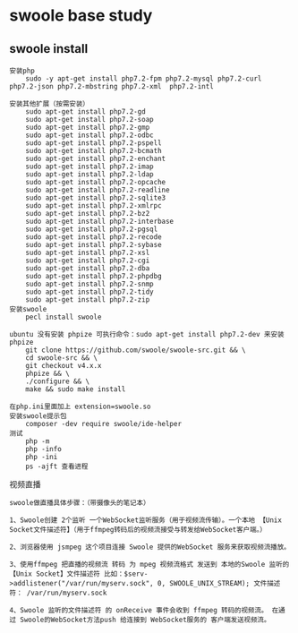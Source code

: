 # swoole base study

## swoole install
    安装php
        sudo -y apt-get install php7.2-fpm php7.2-mysql php7.2-curl php7.2-json php7.2-mbstring php7.2-xml  php7.2-intl 
    
    安装其他扩展（按需安装）
        sudo apt-get install php7.2-gd
        sudo apt-get install php7.2-soap
        sudo apt-get install php7.2-gmp    
        sudo apt-get install php7.2-odbc       
        sudo apt-get install php7.2-pspell     
        sudo apt-get install php7.2-bcmath   
        sudo apt-get install php7.2-enchant    
        sudo apt-get install php7.2-imap       
        sudo apt-get install php7.2-ldap       
        sudo apt-get install php7.2-opcache
        sudo apt-get install php7.2-readline   
        sudo apt-get install php7.2-sqlite3    
        sudo apt-get install php7.2-xmlrpc
        sudo apt-get install php7.2-bz2
        sudo apt-get install php7.2-interbase
        sudo apt-get install php7.2-pgsql      
        sudo apt-get install php7.2-recode     
        sudo apt-get install php7.2-sybase     
        sudo apt-get install php7.2-xsl
        sudo apt-get install php7.2-cgi        
        sudo apt-get install php7.2-dba 
        sudo apt-get install php7.2-phpdbg     
        sudo apt-get install php7.2-snmp       
        sudo apt-get install php7.2-tidy       
        sudo apt-get install php7.2-zip
    安装swoole
        pecl install swoole
    
    ubuntu 没有安装 phpize 可执行命令：sudo apt-get install php7.2-dev 来安装 phpize
        git clone https://github.com/swoole/swoole-src.git && \
        cd swoole-src && \
        git checkout v4.x.x
     	phpize && \
        ./configure && \
        make && sudo make install
        
    在php.ini里面加上 extension=swoole.so
    安装swoole提示包
        composer -dev require swoole/ide-helper
    测试
        php -m
        php -info
        php -ini
        ps -ajft 查看进程
视频直播

```
swoole做直播具体步骤：（带摄像头的笔记本）

1、Swoole创建 2个监听 一个WebSocket监听服务（用于视频流传输）。一个本地 【Unix Socket文件描述符】（用于ffmpeg转码后的视频流接受与转发给WebSocket客户端。）

2、浏览器使用 jsmpeg 这个项目连接 Swoole 提供的WebSocket 服务来获取视频流播放。

3、使用ffmpeg 把直播的视频流 转码 为 mpeg 视频流格式 发送到 本地的Swoole 监听的【Unix Socket】文件描述符 比如：$serv->addlistener("/var/run/myserv.sock", 0, SWOOLE_UNIX_STREAM); 文件描述符： /var/run/myserv.sock

4、Swoole 监听的文件描述符 的 onReceive 事件会收到 ffmpeg 转码的视频流。 在通过 Swoole的WebSocket方法push 给连接到 WebSocket服务的 客户端发送视频流。
```

